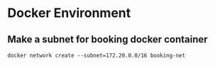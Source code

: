
# Docker Environment

## Make a subnet for booking docker container
```
docker network create --subnet=172.20.0.0/16 booking-net
```

## 